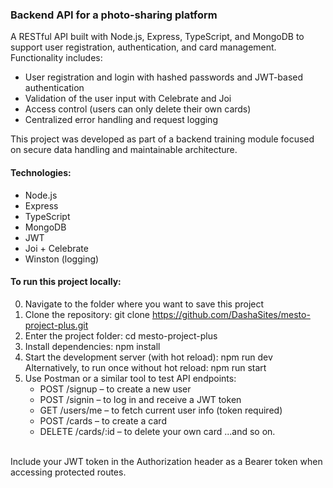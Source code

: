 ### Backend API for a photo-sharing platform

A RESTful API built with Node.js, Express, TypeScript, and MongoDB to support user registration, authentication, and card management.
Functionality includes:
- User registration and login with hashed passwords and JWT-based authentication
- Validation of the user input with Celebrate and Joi
- Access control (users can only delete their own cards)
- Centralized error handling and request logging

This project was developed as part of a backend training module focused on secure data handling and maintainable architecture.

#### Technologies:
- Node.js
- Express
- TypeScript
- MongoDB
- JWT
- Joi + Celebrate
- Winston (logging)

#### To run this project locally:
0. Navigate to the folder where you want to save this project
1. Clone the repository:
   git clone https://github.com/DashaSites/mesto-project-plus.git
2. Enter the project folder:
   cd mesto-project-plus
3. Install dependencies: npm install
4. Start the development server (with hot reload): npm run dev
Alternatively, to run once without hot reload: npm run start
5. Use Postman or a similar tool to test API endpoints:
   - POST /signup – to create a new user
   - POST /signin – to log in and receive a JWT token
   - GET /users/me – to fetch current user info (token required)
   - POST /cards – to create a card
   - DELETE /cards/:id – to delete your own card
   ...and so on.
<br>
Include your JWT token in the Authorization header as a Bearer token when accessing protected routes.
